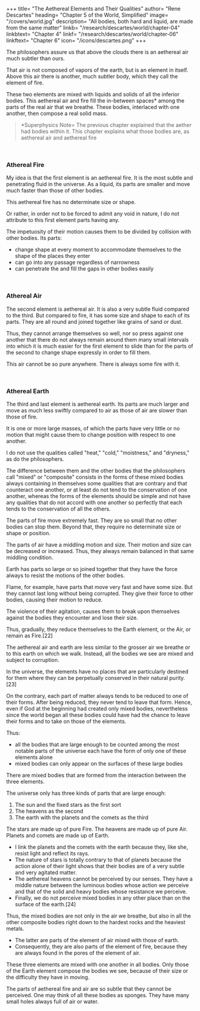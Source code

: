 +++
title= "The Aethereal Elements and Their Qualities"
author= "Rene Descartes"
heading= "Chapter 5 of the World, Simplified"
image= "/covers/world.jpg"
description= "All bodies, both hard and liquid, are made from the same matter"
linkb= "/research/descartes/world/chapter-04"
linkbtext= "Chapter 4"
linkf= "/research/descartes/world/chapter-06"
linkftext= "Chapter 6"
icon= "/icons/descartes.png"
+++

The philosophers assure us that above the clouds there is an aethereal air much subtler than ours. 

That air is not composed of vapors of the earth, but is an element in itself. Above this air there is another, much subtler body, which they call the element of fire.


These two elements are mixed with liquids and solids of <!-- water and earth in the composition of --> all the inferior bodies. This aethereal air and fire fill the in-between spaces* among the parts of the real air that we breathe. These bodies, interlaced with one another, then compose a real solid mass.

> *Superphysics Note= The previous chapter explained that the aether had bodies within it. This chapter explains what those bodies are, as aethereal air and aethereal fire


<!-- But, in order better to make you understand my thought on this subject, and so that you will not think I want to force you to believe all the philosophers tell us about the elements, I should describe them to you in my fashion. -->

<br>

### Athereal Fire

My idea is that the first element is an aethereal fire. It is the most subtle and penetrating fluid in the universe. As a liquid, its parts are smaller and move much faster than those of other bodies. 

This aethereal fire has no determinate size or shape. 

Or rather, in order not to be forced to admit any void in nature, I do not attribute to this first element parts having any.

The impetuosity of their motion causes them to be divided by collision with other bodies. Its parts:
- change shape at every moment to accommodate themselves to the shape of the places they enter
- can go into any passage regardless of narrowness
- can penetrate the and fill the gaps in other bodies easily

<!-- , nor an angle so small, among the parts of other bodies, where the parts of this element do not penetrate without any difficulty and which they do not fill exactly.[20] -->


<br>

### Athereal  Air

The second element is aethereal air. It is also a very subtle fluid compared to the third. But compared to fire, it has some size and shape to each of its parts. They are all round and joined together like grains of sand or dust. 

Thus, they cannot arrange themselves so well, nor so press against one another that there do not always remain around them many small intervals into which it is much easier for the first element to slide than for the parts of the second to change shape expressly in order to fill them. 

This air cannot be so pure anywhere. There is always some fire with it.

<br>

### Athereal Earth

The third and last element is aethereal earth. Its parts are much larger and move as much less swiftly compared to air as those of air are slower than those of fire. 

It is one or more large masses, of which the parts have very little or no motion that might cause them to change position with respect to one another.

I do not use the qualities called "heat," "cold," "moistness," and "dryness," as do the philosophers. <!-- I shall say to you that these qualities appear to me to be themselves in need of explanation. -->

<!-- not only these four qualities, but also all the others (indeed all the forms of inanimate bodies) can be explained without the need of supposing for that purpose any other thing in their matter than the motion, size, shape, and arrangement of its parts.  -->

<!-- In consequence whereof I shall easily be able to make you understand why I do not accept any other elements than the three I have described.  -->

The difference between them and the other bodies that the philosophers call "mixed" or "composite" consists in the forms of these mixed bodies always containing in themselves some qualities that are contrary and that counteract one another, or at least do not tend to the conservation of one another, whereas the forms of the elements should be simple and not have any qualities that do not accord with one another so perfectly that each tends to the conservation of all the others.

The parts of fire move extremely fast. They are so small that no other bodies can stop them. Beyond that, they require no determinate size or shape or position. 

The parts of air have a middling motion and size. Their motion and size can be decreased or increased. Thus, they always remain balanced in that same middling condition. 

Earth has parts so large or so joined together that they have the force always to resist the motions of the other bodies.

<!-- Examine as much as you please all the forms that the diverse motions, the diverse shapes and sizes, and the different arrangement of the parts of matter can lend to mixed bodies. I am sure you will find none that does not contain in itself qualities that tend to cause it to change and, in changing, to reduce to one of the forms of the elements. -->

Flame, for example, have parts that move very fast and have some size. But they cannot last long without being corrupted. They give <!-- For either the size of its parts, in giving them --> their force to other bodies, causing their motion to reduce. 

The violence of their agitation, causes them to break upon themselves against the bodies they encounter and lose their size. 

Thus, gradually, they reduce themselves to the Earth element, or the Air, or remain as Fire.[22] 

<!-- Thereby you can see the difference between this flame, or the fire common among us, and the element of fire I have described. You should know also that  -->

The aethereal air and earth are less similar to the grosser air we breathe or to this earth on which we walk. Instead, all the bodies we see are mixed and subject to corruption.

In the universe, the elements have no places that are particularly destined for them where they can be perpetually conserved in their natural purity.[23] 

On the contrary, each part of matter always tends to be reduced to one of their forms. After being reduced, they never tend to leave that form. Hence, even if God at the beginning had created only mixed bodies, nevertheless since the world began all these bodies could have had the chance to leave their forms and to take on those of the elements. 

Thus:
- all the bodies that are large enough to be counted among the most notable parts of the universe each have the form of only one of these elements alone
- mixed bodies can only appear on the surfaces of these large bodies

There are mixed bodies that are formed from <!-- ; for, the elements being of a very contrary nature, it cannot happen that two of --> the interaction between the three elements. <!--  touch one another without acting against each other's surfaces and thus lending the matter there the diverse forms of these mixed bodies. -->

The universe only has three kinds of parts that are large enough:<!-- Apropos of this, if we consider in general all the bodies of which the universe is composed, we will find among them only three sorts that can be called large and be counted among the principal parts, to wit,  -->

1. The sun and the fixed stars as the first sort 
2. The heavens as the second
3. The earth with the planets and the comets as the third

The stars are made up of pure Fire. The heavens are made up of pure Air. Planets and comets are made up of Earth.
- I link the planets and the comets with the earth because they, like she, resist light and reflect its rays. 
- The nature of stars is totally contrary to that of planets because the action alone of their light shows that their bodies are of a very subtle and very agitated matter.
- The aethereal heavens cannot be perceived by our senses. They have a middle nature between the luminous bodies whose action we perceive and that of the solid and heavy bodies whose resistance we perceive.
- Finally, we do not perceive mixed bodies in any other place than on the surface of the earth.[24] 

<!-- And, if we consider that the whole space that contains them (i.e. all that which stretches from the highest clouds to the deepest mines that the greed of man has ever dug out to draw metals from them) is extremely small in comparison with the earth and with the immense expanses of the heavens, we will easily be able to imagine to ourselves that these mixed bodies taken all together are but as a crust engendered on top of the earth by the agitation and mixing of the matter of the heavens surrounding it. -->

Thus, the mixed bodies are not only in the air we breathe, but also in all the other composite bodies right down to the hardest rocks and the heaviest metals. 
- The latter are parts of the element of air mixed with those of earth. 
- Consequently, they are also parts of the element of fire, because they are always found in the pores of the element of air.

These three elements are mixed with one another in all bodies. Only those of the Earth element compose the bodies we see, because of their size or the difficulty they have in moving.

<!-- which () can be referred to the third element compose all the bodies we see about us.  -->

The parts of aethereal fire and air are so subtle that they cannot be perceived. One may think of all these bodies as sponges. They have many small holes always full of air or water. <!--  one nonetheless does not think that these liquids enter into its composition -->

<!-- Many other things remain for me to explain here, and I would myself be happy to add here several arguments to make my opinions more plausible. In order, however, to make the length of this discourse less boring for you, I want to wrap part of it in the cloak of a fable, in the course of which I hope that the truth will not fail to appear sufficiently and that it will be no less agreeable to see than if I were to set it forth wholly naked.
 -->